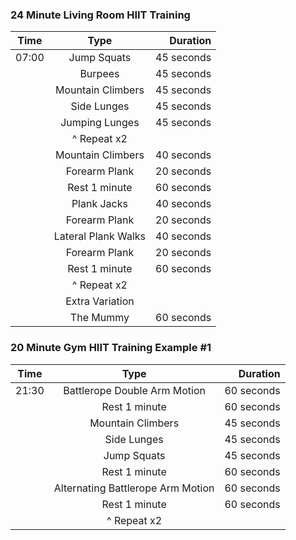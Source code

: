 ### 24 Minute Living Room HIIT Training

| Time  | Type                                   | Duration   |
|------ |:--------------------------------------:|-----------:|
| 07:00 | Jump Squats                            | 45 seconds |
|       | Burpees                                | 45 seconds |
|       | Mountain Climbers                      | 45 seconds |
|       | Side Lunges                            | 45 seconds |
|       | Jumping Lunges                         | 45 seconds |
|       | ^ Repeat x2                            |            |
|       | Mountain Climbers                      | 40 seconds |
|       | Forearm Plank                          | 20 seconds |
|       | Rest 1 minute                          | 60 seconds |
|       | Plank Jacks                            | 40 seconds |
|       | Forearm Plank                          | 20 seconds |
|       | Lateral Plank Walks                    | 40 seconds |
|       | Forearm Plank                          | 20 seconds |
|       | Rest 1 minute                          | 60 seconds |
|       | ^ Repeat x2                            |            |
|       | Extra Variation                        |            |
|       | The Mummy                              | 60 seconds |


### 20 Minute Gym HIIT Training Example #1

| Time  | Type                                   | Duration   |
|------ |:--------------------------------------:|-----------:|
| 21:30 | Battlerope Double Arm Motion           | 60 seconds |
|       | Rest 1 minute                          | 60 seconds |
|       | Mountain Climbers                      | 45 seconds |
|       | Side Lunges                            | 45 seconds |
|       | Jump Squats                            | 45 seconds |
|       | Rest 1 minute                          | 60 seconds |
|       | Alternating Battlerope Arm Motion      | 60 seconds |
|       | Rest 1 minute                          | 60 seconds |
|       | ^ Repeat x2                            |            |
